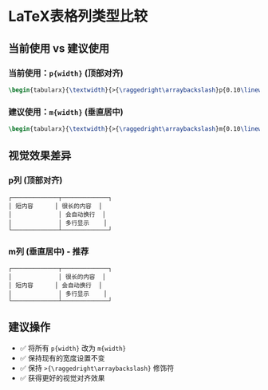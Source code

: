 # LaTeX表格列类型比较

## 当前使用 vs 建议使用

### 当前使用：`p{width}` (顶部对齐)
```latex
\begin{tabularx}{\textwidth}{>{\raggedright\arraybackslash}p{0.10\linewidth}...}
```

### 建议使用：`m{width}` (垂直居中)  
```latex
\begin{tabularx}{\textwidth}{>{\raggedright\arraybackslash}m{0.10\linewidth}...}
```

## 视觉效果差异

### p列 (顶部对齐)
```
┌─────────────┬─────────────┐
│ 短内容      │ 很长的内容  │
│             │ 会自动换行  │
│             │ 多行显示    │
└─────────────┴─────────────┘
```

### m列 (垂直居中) - 推荐
```
┌─────────────┬─────────────┐
│             │ 很长的内容  │
│ 短内容      │ 会自动换行  │
│             │ 多行显示    │
└─────────────┴─────────────┘
```

## 建议操作
- ✅ 将所有 `p{width}` 改为 `m{width}`
- ✅ 保持现有的宽度设置不变
- ✅ 保持 `>{\raggedright\arraybackslash}` 修饰符
- ✅ 获得更好的视觉对齐效果